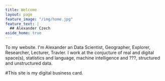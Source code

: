 ```yaml
---
title: Welcome
layout: page
feature_image: "/img/home.jpg"
feature_text: |
  ## Alexander Czech
aside_home: true
---
```

To my website. I'm Alexander an Data Scientist, Geographer, Explorer, Researcher, Lecturer, Travler. I work at the conjucture of real and digital space(s), statistics and language, machine intelligence and ???, structured and unstructured data. 

#This site is my digital business card.

